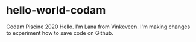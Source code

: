 # hello-world-codam
Codam Piscine 2020
Hello. I'm Lana from Vinkeveen.
I'm making changes to experiment how to save code on Github.
